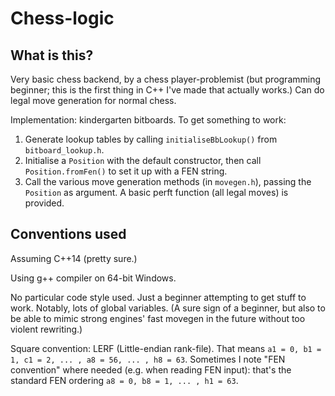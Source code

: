 # Chess-logic #

## What is this? ##

Very basic chess backend, by a chess player-problemist (but programming beginner; this is the first thing in C++ I've made that actually works.) Can do legal move generation for normal chess.

Implementation: kindergarten bitboards. To get something to work:

1. Generate lookup tables by calling `initialiseBbLookup()` from `bitboard_lookup.h`.
2. Initialise a `Position` with the default constructor, then call `Position.fromFen()` to set it up with a FEN string.
3. Call the various move generation methods (in `movegen.h`), passing the `Position` as argument. A basic perft function (all legal moves) is provided.

## Conventions used ##

Assuming C++14 (pretty sure.)

Using g++ compiler on 64-bit Windows.

No particular code style used. Just a beginner attempting to get stuff to work. Notably, lots of global variables. (A sure sign of a beginner, but also to be able to mimic strong engines' fast movegen in the future without too violent rewriting.)

Square convention: LERF (Little-endian rank-file). That means `a1 = 0, b1 = 1, c1 = 2, ... , a8 = 56, ... , h8 = 63`.
Sometimes I note "FEN convention" where needed (e.g. when reading FEN input): that's the standard FEN ordering `a8 = 0, b8 = 1, ... , h1 = 63`.
